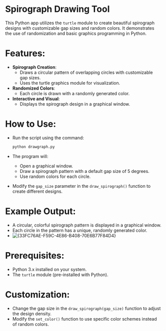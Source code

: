 # Spirograph Drawing Tool

This Python app utilizes the `turtle` module to create beautiful spirograph designs with customizable gap sizes and random colors. It demonstrates the use of randomization and basic graphics programming in Python.

# Features:

- **Spirograph Creation**:
  - Draws a circular pattern of overlapping circles with customizable gap sizes.
  - Uses the turtle graphics module for visualization.
- **Randomized Colors**:
  - Each circle is drawn with a randomly generated color.
- **Interactive and Visual**:
  - Displays the spirograph design in a graphical window.

# How to Use:

- Run the script using the command:

  ```bash
  python drawgraph.py
  ```

- The program will:

  - Open a graphical window.
  - Draw a spirograph pattern with a default gap size of 5 degrees.
  - Use random colors for each circle.

- Modify the `gap_size` parameter in the `draw_spirograph()` function to create different designs.

# Example Output:

- A circular, colorful spirograph pattern is displayed in a graphical window.
- Each circle in the pattern has a unique, randomly generated color.
- ![{33FC76AE-F59C-4E86-B408-70E6B77F84D4}](https://github.com/user-attachments/assets/fe7c126d-5f20-4c50-8122-5e745425c7a4)


# Prerequisites:

- Python 3.x installed on your system.
- The `turtle` module (pre-installed with Python).

# Customization:

- Change the gap size in the `draw_spirograph(gap_size)` function to adjust the design density.
- Modify the `set_color()` function to use specific color schemes instead of random colors.


